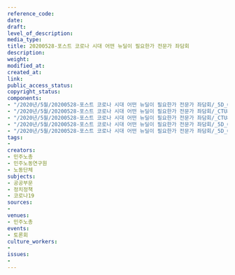 ```yaml
---
reference_code: 
date: 
draft: 
level_of_description: 
media_type: 
title: 20200528-포스트 코로나 시대 어떤 뉴딜이 필요한가 전문가 좌담회
description: 
weight: 
modified_at: 
created_at: 
link: 
public_access_status: 
copyright_status: 
components:
- "/2020년/5월/20200528-포스트 코로나 시대 어떤 뉴딜이 필요한가 전문가 좌담회/_5D_0291.jpg"
- "/2020년/5월/20200528-포스트 코로나 시대 어떤 뉴딜이 필요한가 전문가 좌담회/_CTU8709.jpg"
- "/2020년/5월/20200528-포스트 코로나 시대 어떤 뉴딜이 필요한가 전문가 좌담회/_CTU8710.jpg"
- "/2020년/5월/20200528-포스트 코로나 시대 어떤 뉴딜이 필요한가 전문가 좌담회/_5D_0298.jpg"
- "/2020년/5월/20200528-포스트 코로나 시대 어떤 뉴딜이 필요한가 전문가 좌담회/_5D_0285.jpg"
tags:
- 
creators:
- 민주노총
- 민주노동연구원
- 노동단체
subjects:
- 공공부문
- 정치정책
- 코로나19
sources:
- 
venues:
- 민주노총
events:
- 토론회
culture_workers:
- 
issues:
- 
---
```

